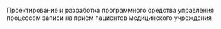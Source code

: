Проектирование и разработка программного средства управления процессом записи на прием пациентов медицинского учреждения
